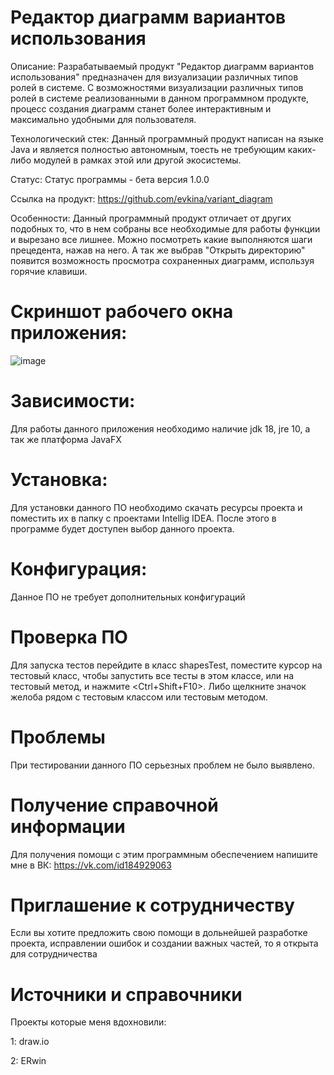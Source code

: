 # Редактор диаграмм вариантов использования
Описание: Разрабатываемый продукт "Редактор диаграмм вариантов использования" предназначен для визуализации различных типов ролей в системе. С возможностями визуализации различных типов ролей в системе реализованными в данном программном продукте, процесс создания диаграмм станет более интерактивным и максимально удобными для пользователя.

Технологический стек: Данный программный продукт написан на языке Java и является полностью автономным, тоесть не требующим каких-либо модулей в рамках этой или другой экосистемы.

Статус: Статус программы - бета версия 1.0.0

Ссылка на продукт: https://github.com/evkina/variant_diagram

Особенности: Данный программный продукт отличает от других подобных то, что в нем собраны все необходимые для работы функции и вырезано все лишнее. Можно посмотреть какие выполняются шаги прецедента, нажав на него. А так же выбрав "Открыть директорию" появится возможность просмотра сохраненных диаграмм, используя горячие клавиши.

# Скриншот рабочего окна приложения:
 ![image](https://user-images.githubusercontent.com/114229293/201277489-97761739-b1b5-41c1-8ba8-4a9fa5c38577.png)


# Зависимости:
Для работы данного приложения необходимо наличие jdk 18, jre 10, а так же платформа JavaFX

# Установка:
Для установки данного ПО необходимо скачать ресурсы проекта и поместить их в папку с проектами Intellig IDEA. После этого в программе будет доступен выбор данного проекта.

# Конфигурация:
Данное ПО не требует дополнительных конфигураций

# Проверка ПО
Для запуска тестов перейдите в класс shapesTest, поместите курсор на тестовый класс, чтобы запустить все тесты в этом классе, или на тестовый метод, и нажмите <Ctrl+Shift+F10>. Либо щелкните значок желоба рядом с тестовым классом или тестовым методом.

# Проблемы
При тестировании данного ПО серьезных проблем не было выявлено.

# Получение справочной информации
Для получения помощи с этим программным обеспечением напишите мне в ВК: https://vk.com/id184929063

# Приглашение к сотрудничеству
Если вы хотите предложить свою помощи в дольнейшей разработке проекта, исправлении ошибок и создании важных частей, то я открыта для сотрудничества

# Источники и справочники
Проекты которые меня вдохновили: 

1: draw.io

2: ERwin
